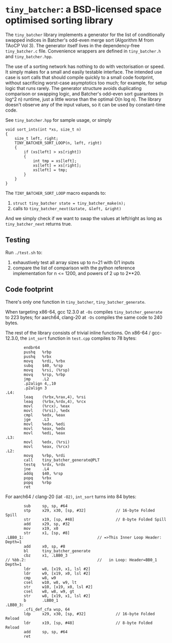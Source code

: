 `tiny_batcher`: a BSD-licensed space optimised sorting library
==============================================================

The `tiny_batcher` library implements a generator for the list of
conditionally swapped indices in Batcher's odd-even merge sort
(Algorithm M from TAoCP Vol 3).  The generator itself lives in the
dependency-free `tiny_batcher.c` file.  Convenience wrappers are
defined in `tiny_batcher.h` and `tiny_batcher.hpp`.

The use of a sorting network has nothing to do with vectorisation or
speed.  It simply makes for a small and easily testable interface.
The intended use case is sort calls that should compile quickly to a
small code footprint, without sacrificing worst-case asymptotics too
much; for example, for setup logic that runs rarely.  The generator
structure avoids duplicating comparison or swapping logic, and
Batcher's odd-even sort guarantees (n log^2 n) runtime, just a little
worse than the optimal O(n log n).  The library doesn't observe any
of the input values, so it can be used by constant-time code.

See `tiny_batcher.hpp` for sample usage, or simply

```
void sort_ints(int *xs, size_t n)
{
    size_t left, right;
    TINY_BATCHER_SORT_LOOP(n, left, right)
    {
        if (xs[left] > xs[right])
        {
            int tmp = xs[left];
            xs[left] = xs[right];
            xs[left] = tmp;
        }
    }
}
```

The `TINY_BATCHER_SORT_LOOP` macro expands to:

1. `struct tiny_batcher state = tiny_batcher_make(n);`
2. calls to `tiny_batcher_next(&state, &left, &right)`

And we simply check if we want to swap the values at left/right as
long as `tiny_batcher_next` returns true.

Testing
-------

Run `./test.sh` to:

1. exhaustively test all array sizes up to n=21 with 0/1 inputs
2. compare the list of comparison with the python reference implementation for
   n <= 1200, and powers of 2 up to 2**20.

Code footprint
--------------

There's only one function in `tiny_batcher`, `tiny_batcher_generate`.

When targeting x86-64, gcc 12.3.0 at `-Os` compiles `tiny_batcher_generate` to 223 bytes;
for aarch64, clang-20 at `-Os` compiles the same code to 240 bytes.

The rest of the library consists of trivial inline functions.  On
x86-64 / gcc-12.3.0, the `int_sort` function in `test.cpp` compiles to
78 bytes:

```
        endbr64
        pushq   %rbp
        pushq   %rbx
        movq    %rdi, %rbx
        subq    $40, %rsp
        movq    %rsi, (%rsp)
        movq    %rsp, %rbp
        jmp     .L2
        .p2align 4,,10
        .p2align 3
.L4:
        leaq    (%rbx,%rax,4), %rsi
        leaq    (%rbx,%rdx,4), %rcx
        movl    (%rcx), %eax
        movl    (%rsi), %edx
        cmpl    %edx, %eax
        jge     .L3
        movl    %edx, %edi
        movl    %eax, %edx
        movl    %edi, %eax
.L3:
        movl    %edx, (%rsi)
        movl    %eax, (%rcx)
.L2:
        movq    %rbp, %rdi
        call    tiny_batcher_generate@PLT
        testq   %rdx, %rdx
        jne     .L4
        addq    $40, %rsp
        popq    %rbx
        popq    %rbp
        ret
```

For aarch64 / clang-20 (iat `-O2)`, `int_sort` turns into 84 bytes:

```
        sub     sp, sp, #64
        stp     x29, x30, [sp, #32]             // 16-byte Folded Spill
        str     x19, [sp, #48]                  // 8-byte Folded Spill
        add     x29, sp, #32
        mov     x19, x0
        str     x1, [sp, #8]
.LBB0_1:                                // =>This Inner Loop Header: Depth=1
        add     x0, sp, #8
        bl      tiny_batcher_generate
        cbz     x1, .LBB0_3
// %bb.2:                               //   in Loop: Header=BB0_1 Depth=1
        ldr     w8, [x19, x1, lsl #2]
        ldr     w9, [x19, x0, lsl #2]
        cmp     w8, w9
        csel    w10, w8, w9, lt
        str     w10, [x19, x0, lsl #2]
        csel    w8, w8, w9, gt
        str     w8, [x19, x1, lsl #2]
        b       .LBB0_1
.LBB0_3:
        .cfi_def_cfa wsp, 64
        ldp     x29, x30, [sp, #32]             // 16-byte Folded Reload
        ldr     x19, [sp, #48]                  // 8-byte Folded Reload
        add     sp, sp, #64
        ret
```

